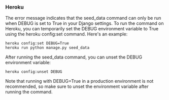 ### Heroku

The error message indicates that the seed_data command can only be run when DEBUG is set to True in your Django settings. To run the command on Heroku, you can temporarily set the DEBUG environment variable to True using the heroku config:set command. Here's an example:

```
heroku config:set DEBUG=True
heroku run python manage.py seed_data
```

After running the seed_data command, you can unset the DEBUG environment variable:

```
heroku config:unset DEBUG

```

Note that running with DEBUG=True in a production environment is not recommended, so make sure to unset the environment variable after running the command.